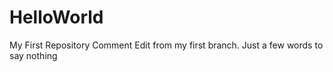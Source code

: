 # HelloWorld
My First Repository
Comment Edit from my first branch. 
Just a few words to say nothing
